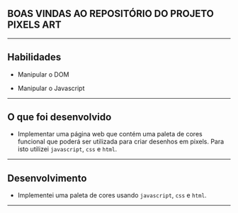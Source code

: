 ## BOAS VINDAS AO REPOSITÓRIO DO PROJETO PIXELS ART

---

## Habilidades

- Manipular o DOM

- Manipular o Javascript

---

## O que foi desenvolvido

- Implementar uma página web que contém uma paleta de cores funcional que poderá ser utilizada para criar desenhos em pixels. Para isto utilizei `javascript`, `css` e `html`.

---

## Desenvolvimento

- Implementei uma paleta de cores usando `javascript`, `css` e `html`.

---
